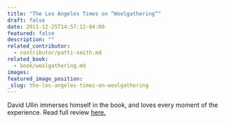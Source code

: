```yaml
---
title: "The Los Angeles Times on “Woolgathering”"
draft: false
date: 2011-12-25T14:57:12-04:00
featured: false
description: ""
related_contributor:
  - contributor/patti-smith.md
related_book:
  - book/woolgathering.md
images:
featured_image_position: 
_slug: the-los-angeles-times-on-woolgathering
---
```


David Ullin immerses himself in the book, and loves every moment of the experience. Read full review [here.](http://www.latimes.com/entertainment/news/books/la-ca-patti-smith-20111225,0,7725309.story)

